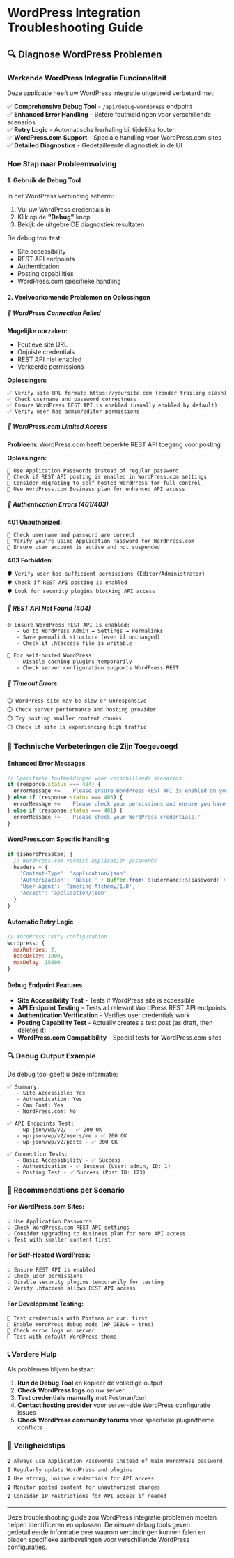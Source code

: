 # WordPress Integration Troubleshooting Guide

## 🔍 Diagnose WordPress Problemen

### Werkende WordPress Integratie Funcionaliteit

Deze applicatie heeft uw WordPress integratie uitgebreid verbeterd met:

✅ **Comprehensive Debug Tool** - `/api/debug-wordpress` endpoint  
✅ **Enhanced Error Handling** - Betere foutmeldingen voor verschillende scenarios  
✅ **Retry Logic** - Automatische herhaling bij tijdelijke fouten  
✅ **WordPress.com Support** - Speciale handling voor WordPress.com sites  
✅ **Detailed Diagnostics** - Gedetailleerde diagnostiek in de UI  

### Hoe Stap naar Probleemsolving

#### 1. Gebruik de Debug Tool

In het WordPress verbinding scherm:
1. Vul uw WordPress credentials in
2. Klik op de **"Debug"** knop
3. Bekijk de uitgebreIDE diagnostiek resultaten

De debug tool test:
- Site accessibility
- REST API endpoints
- Authentication 
- Posting capabilities
- WordPress.com specifieke handling

#### 2. Veelvoorkomende Problemen en Oplossingen

##### 🚨 WordPress Connection Failed

**Mogelijke oorzaken:**
- Foutieve site URL
- Onjuiste credentials
- REST API niet enabled
- Verkeerde permissions

**Oplossingen:**
```
✅ Verify site URL format: https://yoursite.com (zonder trailing slash)
✅ Check username and password correctness
✅ Ensure WordPress REST API is enabled (usually enabled by default)
✅ Verify user has admin/editor permissions
```

##### 🚨 WordPress.com Limited Access

**Probleem:** WordPress.com heeft beperkte REST API toegang voor posting

**Oplossingen:**
```
🔧 Use Application Passwords instead of regular password
🔧 Check if REST API posting is enabled in WordPress.com settings
🔧 Consider migrating to self-hosted WordPress for full control
🔧 Use WordPress.com Business plan for enhanced API access
```

##### 🚨 Authentication Errors (401/403)

**401 Unauthorized:**
```
🔑 Check username and password are correct
🔑 Verify you're using Application Password for WordPress.com
🔑 Ensure user account is active and not suspended
```

**403 Forbidden:**
```
🛡️ Verify user has sufficient permissions (Editor/Administrator)
🛡️ Check if REST API posting is enabled
🛡️ Look for security plugins blocking API access
```

##### 🚨 REST API Not Found (404)

```
🌐 Ensure WordPress REST API is enabled:
   - Go to WordPress Admin → Settings → Permalinks
   - Save permalink structure (even if unchanged)
   - Check if .htaccess file is writable

🔧 For self-hosted WordPress:
   - Disable caching plugins temporarily
   - Check server configuration supports WordPress REST
```

##### 🚨 Timeout Errors

```
⏱️ WordPress site may be slow or unresponsive
⏱️ Check server performance and hosting provider
⏱️ Try posting smaller content chunks
⏱️ Check if site is experiencing high traffic
```

### 🔧 Technische Verbeteringen die Zijn Toegevoegd

#### Enhanced Error Messages
```javascript
// Specifieke foutmeldingen voor verschillende scenarios
if (response.status === 404) {
  errorMessage += '. Please ensure WordPress REST API is enabled on your site.'
} else if (response.status === 403) {
  errorMessage += '. Please check your permissions and ensure you have posting rights.'
} else if (response.status === 401) {
  errorMessage += '. Please check your WordPress credentials.'
}
```

#### WordPress.com Specific Handling
```javascript
if (isWordPressCom) {
  // WordPress.com vereist application passwords
  headers = {
    'Content-Type': 'application/json',
    'Authorization': 'Basic ' + Buffer.from(`${username}:${password}`).toString('base64'),
    'User-Agent': 'Timeline-Alchemy/1.0',
    'Accept': 'application/json'
  }
}
```

#### Automatic Retry Logic
```javascript
// WordPress retry configuration
wordpress: {
  maxRetries: 2,
  baseDelay: 1000,
  maxDelay: 15000
}
```

#### Debug Endpoint Features
- **Site Accessibility Test** - Tests if WordPress site is accessible
- **API Endpoint Testing** - Tests all relevant WordPress REST API endpoints
- **Authentication Verification** - Verifies user credentials work
- **Posting Capability Test** - Actually creates a test post (as draft, then deletes it)
- **WordPress.com Compatibility** - Special tests for WordPress.com sites

### 🔍 Debug Output Example

De debug tool geeft u deze informatie:
```
✅ Summary:
   - Site Accessible: Yes
   - Authentication: Yes  
   - Can Post: Yes
   - WordPress.com: No

✅ API Endpoints Test:
   - wp-json/wp/v2/ - ✅ 200 OK
   - wp-json/wp/v2/users/me - ✅ 200 OK
   - wp-json/wp/v2/posts - ✅ 200 OK

✅ Connection Tests:
   - Basic Accessibility - ✅ Success
   - Authentication - ✅ Success (User: admin, ID: 1)
   - Posting Test - ✅ Success (Post ID: 123)
```

### 🎯 Recommendations per Scenario

#### For WordPress.com Sites:
```
💡 Use Application Passwords
💡 Check WordPress.com REST API settings
💡 Consider upgrading to Business plan for more API access
💡 Test with smaller content first
```

#### For Self-Hosted WordPress:
```
💡 Ensure REST API is enabled
💡 Check user permissions
💡 Disable security plugins temporarily for testing
💡 Verify .htaccess allows REST API access
```

#### For Development Testing:
```
🔧 Test credentials with Postman or curl first
🔧 Enable WordPress debug mode (WP_DEBUG = true)
🔧 Check error logs on server
🔧 Test with default WordPress theme
```

### 📞 Verdere Hulp

Als problemen blijven bestaan:

1. **Run de Debug Tool** en kopieer de volledige output
2. **Check WordPress logs** op uw server
3. **Test credentials manually** met Postman/curl
4. **Contact hosting provider** voor server-side WordPress configuratie issues
5. **Check WordPress community forums** voor specifieke plugin/theme conflicts

### 🔐 Veiligheidstips

```
🔒 Always use Application Passwords instead of main WordPress password
🔒 Regularly update WordPress and plugins
🔒 Use strong, unique credentials for API access
🔒 Monitor posted content for unauthorized changes
🔒 Consider IP restrictions for API access if needed
```

---

Deze troubleshooting guide zou WordPress integratie problemen moeten helpen identificeren en oplossen. De nieuwe debug tools geven gedetailleerde informatie over waarom verbindingen kunnen falen en bieden specifieke aanbevelingen voor verschillende WordPress configuraties.
